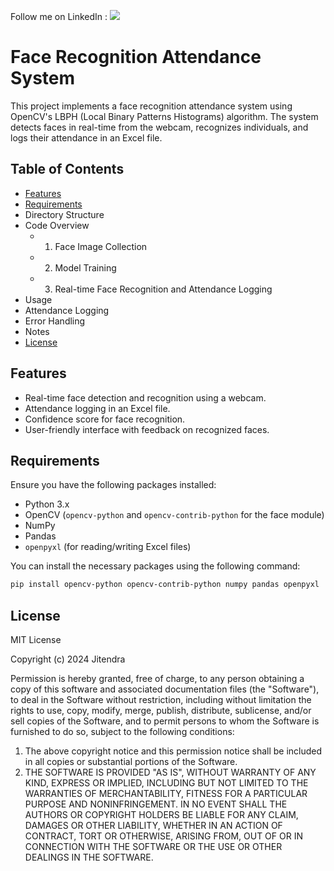Follow me on LinkedIn : [![](https://img.shields.io/badge/LinkedIn-0077B5?style=for-the-badge&logo=linkedin&logoColor=white)]((https://www.linkedin.com/in/jitendarkumarsaini25/))

# Face Recognition Attendance System

This project implements a face recognition attendance system using OpenCV's LBPH (Local Binary Patterns Histograms) algorithm. The system detects faces in real-time from the webcam, recognizes individuals, and logs their attendance in an Excel file.

## Table of Contents

- [Features](#features)
- [Requirements](#requirements)
- Directory Structure
- Code Overview
  - 1. Face Image Collection
  - 2. Model Training
  - 3. Real-time Face Recognition and Attendance Logging
- Usage
- Attendance Logging
- Error Handling
- Notes
- [License](#license)

## Features

- Real-time face detection and recognition using a webcam.
- Attendance logging in an Excel file.
- Confidence score for face recognition.
- User-friendly interface with feedback on recognized faces.

## Requirements

Ensure you have the following packages installed:

- Python 3.x
- OpenCV (`opencv-python` and `opencv-contrib-python` for the face module)
- NumPy
- Pandas
- `openpyxl` (for reading/writing Excel files)

You can install the necessary packages using the following command:

```bash
pip install opencv-python opencv-contrib-python numpy pandas openpyxl
```
## License

MIT License

Copyright (c) 2024 Jitendra

Permission is hereby granted, free of charge, to any person obtaining a copy of this software and associated documentation files (the "Software"), to deal in the Software without restriction, including without limitation the rights to use, copy, modify, merge, publish, distribute, sublicense, and/or sell copies of the Software, and to permit persons to whom the Software is furnished to do so, subject to the following conditions:

1. The above copyright notice and this permission notice shall be included in all copies or substantial portions of the Software.
2. THE SOFTWARE IS PROVIDED "AS IS", WITHOUT WARRANTY OF ANY KIND, EXPRESS OR IMPLIED, INCLUDING BUT NOT LIMITED TO THE WARRANTIES OF MERCHANTABILITY, FITNESS FOR A PARTICULAR PURPOSE AND NONINFRINGEMENT. IN NO EVENT SHALL THE AUTHORS OR COPYRIGHT HOLDERS BE LIABLE FOR ANY CLAIM, DAMAGES OR OTHER LIABILITY, WHETHER IN AN ACTION OF CONTRACT, TORT OR OTHERWISE, ARISING FROM, OUT OF OR IN CONNECTION WITH THE SOFTWARE OR THE USE OR OTHER DEALINGS IN THE SOFTWARE.

